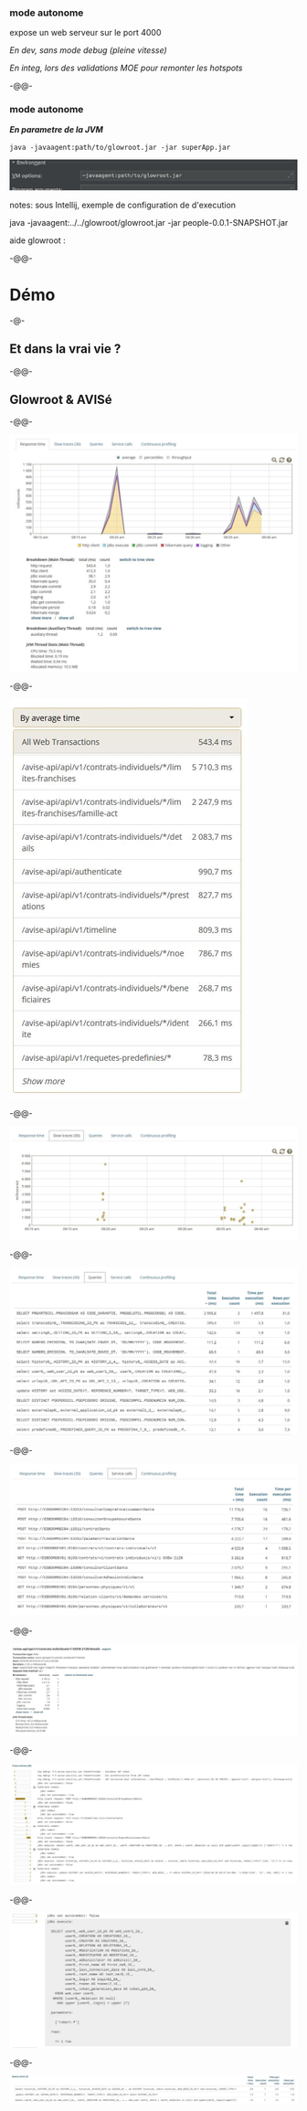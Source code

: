 ### mode autonome

expose un web serveur sur le port 4000

*En dev, sans mode debug (pleine vitesse)*

*En integ, lors des validations MOE pour remonter les hotspots*<!-- .element class="fragment fade-out" -->

-@@-

### mode autonome

***En parametre de la JVM***

```
java -javaagent:path/to/glowroot.jar -jar superApp.jar
```

![](images/intellij-javaagent.png)<!-- .element class="fragment" -->

notes:
sous Intellij, exemple de configuration de d'execution

java -javaagent:../../glowroot/glowroot.jar -jar people-0.0.1-SNAPSHOT.jar

aide glowroot : [](https://github.com/glowroot/glowroot/wiki/Where-are-my-application-server%27s-JVM-args%3F#spring-boot)

-@@-

# Démo

-@-

## Et dans la vrai vie ?

-@@-

## Glowroot & AVISé

-@@-

![](images/0928-avise-01.JPG)

-@@-

![](images/0928-avise-01-02.JPG)

-@@-

![](images/0928-avise-01-03.JPG)

-@@-

![](images/0928-avise-01-04.JPG)

-@@-

![](images/0928-avise-01-05.JPG)

-@@-

![](images/0928-avise-01-06-a.JPG)

-@@-

![](images/0928-avise-01-06-b.JPG)

-@@-

![](images/0928-avise-01-06-c.JPG)

-@@-

![](images/0928-avise-01-06-d.JPG)
